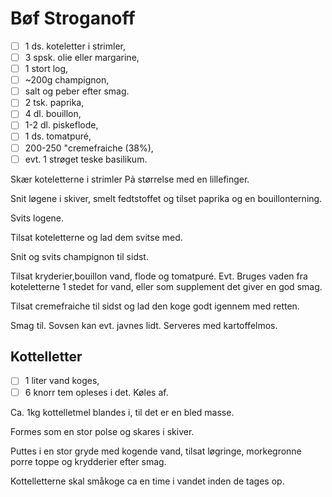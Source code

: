 # Bøf Stroganoff 
- [ ] 1 ds. koteletter i strimler, 
- [ ] 3 spsk. olie eller margarine, 
- [ ] 1 stort log, 
- [ ] ~200g champignon,
- [ ] salt og peber efter smag. 
- [ ] 2 tsk. paprika,
- [ ] 4 dl. bouillon, 
- [ ] 1-2 dl. piskeflode, 
- [ ] 1 ds. tomatpuré, 
- [ ] 200-250 "cremefraiche (38%),
- [ ] evt. 1 strøget teske basilikum. 

Skær koteletterne i strimler Pả størrelse med en lillefinger. 

Snit løgene i skiver, smelt fedtstoffet og tilset paprika og en bouillonterning. 

Svits logene. 

Tilsat koteletterne og lad dem svitse med. 

Snit og svits champignon til sidst. 

Tilsat kryderier,bouillon vand, flode og tomatpuré. Evt. Bruges 
vaden fra koteletterne 1 stedet for vand, eller som supplement det giver 
en god smag. 

Tilsat cremefraiche til sidst og lad den koge godt igennem 
med retten. 

Smag til. Sovsen kan evt. javnes lidt. Serveres med 
kartoffelmos.


 
## Kottelletter 
- [ ] 1 liter vand koges, 
- [ ] 6 knorr tem opleses i det. 
Køles af. 

Ca. 1kg kottelletmel blandes i, til det er en bled masse. 

Formes som en stor polse og skares i skiver. 

Puttes i en stor gryde med kogende vand, tilsat løgringe, morkegronne porre toppe og krydderier efter smag. 

Kottelletterne skal småkoge ca en time i vandet inden de tages op.

